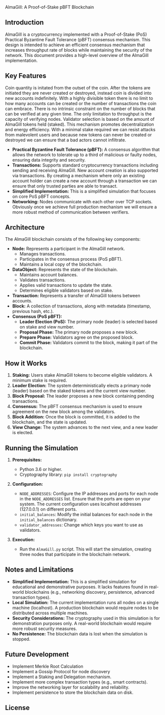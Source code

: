 AlmaGill: A Proof-of-Stake pBFT Blockchain

## Introduction

AlmaGill is a cryptocurrency implemented with a Proof-of-Stake (PoS) Practical Byzantine Fault Tolerance (pBFT) consensus mechanism.  This design is intended to achieve an efficient consensus mechanism that increases throughput rate of blocks while maintaining the security of the network.  This document provides a high-level overview of the AlmaGill implementation.

## Key Features
Coin quantity is initated from the outset of the coin. After the tokens are initiated they are never created or destroyed, instead coin is divided into new accounts indefinitely. With a highly divisible token there is no limit to how many accounts can be created or the number of transactions the coin can embrace.
There is no intrinsic constraint on the number of blocks that can be verified at any given time. The only limitation to throughput is the capacity of verifying nodes.
Validator selection is based on the amount of AlmaGill tokens held (staked).  This mechanism promotes decentralization and energy efficiency. With a minimal stake required we can resist attacks from malevolent users and because new tokens can never be created or destroyed we can ensure that a bad actors cannot infiltrate.
*   **Practical Byzantine Fault Tolerance (pBFT):** A consensus algorithm that allows the network to tolerate up to a third of malicious or faulty nodes, ensuring data integrity and security.
*   **Transactions:** Supports standard cryptocurrency transactions including sending and receiving AlmaGill.  New account creation is also supported via transactions. By creating a mechanism where only an existing account holder can create a new account through a transaction we can ensure that only trusted parties are able to transact.
*   **Simplified Implementation:** This is a simplified simulation that focuses on core PoS pBFT concepts.
*   **Networking:**  Nodes communicate with each other over TCP sockets. Obviously once we achieve full production mechanism we will ensure a more robust method of communication between verifiers.

## Architecture

The AlmaGill blockchain consists of the following key components:

*   **Node:**  Represents a participant in the AlmaGill network.
    *   Manages transactions.
    *   Participates in the consensus process (PoS pBFT).
    *   Maintains a local copy of the blockchain.
*   **DataObject:**  Represents the state of the blockchain.
    *   Maintains account balances.
    *   Validates transactions.
    *   Applies valid transactions to update the state.
    *   Determines eligible validators based on stake.
*   **Transaction:**  Represents a transfer of AlmaGill tokens between accounts.
*   **Block:**  A collection of transactions, along with metadata (timestamp, previous hash, etc.).
*   **Consensus (PoS pBFT):**
    *   **Leader Election (PoS):** The primary node (leader) is selected based on stake and view number.
    *   **Proposal Phase:** The primary node proposes a new block.
    *   **Prepare Phase:** Validators agree on the proposed block.
    *   **Commit Phase:** Validators commit to the block, making it part of the blockchain.

## How it Works

1.  **Staking:** Users stake AlmaGill tokens to become eligible validators.  A minimum stake is required.
2.  **Leader Election:**  The system deterministically elects a primary node (leader) based on the staked tokens and the current view number.
3.  **Block Proposal:** The leader proposes a new block containing pending transactions.
4.  **Consensus:** The pBFT consensus mechanism is used to ensure agreement on the new block among the validators.
5.  **Block Addition:**  Once the block is committed, it is added to the blockchain, and the state is updated.
6.  **View Change:** The system advances to the next view, and a new leader is elected.

## Running the Simulation

1.  **Prerequisites:**
    *   Python 3.6 or higher.
    *   Cryptography library: `pip install cryptography`

2.  **Configuration:**
    *   `NODE_ADDRESSES`: Configure the IP addresses and ports for each node in the `NODE_ADDRESSES` list.  Ensure that the ports are open on your system.  The current configuration uses localhost addresses (127.0.0.1) on different ports.
    *   `initial_balances`: Modify the initial balances for each node in the `initial_balances` dictionary.
    *   `validator_addresses`: Change which keys you want to use as validators.

3.  **Execution:**
    *   Run the `AlmaGill.py` script.  This will start the simulation, creating three nodes that participate in the blockchain network.

## Notes and Limitations

*   **Simplified Implementation:** This is a simplified simulation for educational and demonstrative purposes.  It lacks features found in real-world blockchains (e.g., networking discovery, persistence, advanced transaction types).
*   **Local Simulation:** The current implementation runs all nodes on a single machine (localhost).  A production blockchain would require nodes to be distributed across multiple machines.
*   **Security Considerations:**  The cryptography used in this simulation is for demonstration purposes only.  A real-world blockchain would require more robust security measures.
*   **No Persistence:** The blockchain data is lost when the simulation is stopped.

## Future Development

*   Implement Merkle Root Calculation
*   Implement a Gossip Protocol for node discovery
*   Implement a Staking and Delegation mechanism.
*   Implement more complex transaction types (e.g., smart contracts).
*   Improve the networking layer for scalability and reliability.
*   Implement persistence to store the blockchain data on disk.

## License
